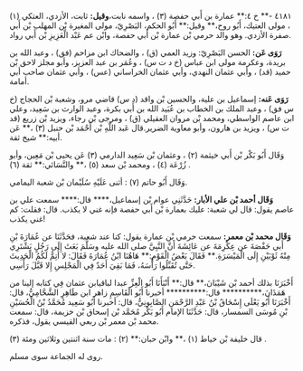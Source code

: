 ٤١٨١ -** خ ٤:** عمارة بن أَبي حفصة (٣) ، واسمه نابت،**وقيل:** ثابت، الأزدي، العتكي (١) ، مولى العتيك، أَبُو روح،** وقيل:** أَبُو الحكم، البَصْرِيّ، مولى المغيرة بْن المهلب بْن أَبي صفرة الأزدي. وهو والد حرمي بْن عمارة بْن أَبي حفصة، وابْن عم عَبْد الْعَزِيزِ بْن أَبي رواد.

**رَوَى عَن:** الحسن البَصْرِيّ: وزيد العمي (ق) ، والضحاك ابن مزاحم (فق) ، وعبد الله بن بريدة، وعكرمة مولى ابن عباس (خ د ت س) ، وعُمَر بن عبد العزيز، وأبو مجلز لاحق بْن حميد (قد) ، وأبي عثمان النهدي، وأبي عثمان الخراساني (عس) ، وأبي عثمان صاحب أبي أمامة.

**رَوَى عَنه:** إسماعيل بن علية، والحسين بْن واقد (د س) قاضي مرو، وشعبة بْن الحجاج (خ س فق) ، وعبد الملك بن الخطاب بن عُبَيد الله بن أَبي بكرة، وعبد الوارث بن سَعِيد، وعلي ابن عاصم الواسطي، ومحمد بْن مروان العقيلي (ق) ، ومرجى بْن رجاء، ويزيد بْن زريع (قد ت س) ، ويزيد بن هارون، وأبو معاوية الضرير.قال عَبد اللَّهِ بْن أَحْمَد بْن حنبل (٣) ،** عَن أبيه:** شيخ ثقة.

وَقَال أَبُو بَكْر بْن أَبي خيثمة (٢) ، وعثمان بْن سَعِيد الدارمي (٣) عَن يحيى بْن مَعِين، وأبو زُرْعَة (٤) ، ومحمد بْن سعد (٥) ،** والنَّسَائي:** ثقة (٦) .

وَقَال أَبُو حاتم (٧) : أثنى عَلَيْهِ سُلَيْمان بْن شعبة اليمامي.

**وَقَال أحمد بْن علي الأبار:** حَدَّثَنِي عوام بْن إسماعيل،**** قال:**** سمعت علي بن عاصم يقول: قال لي شعبة: عليك بعمارة بْن أَبي حفصة فإنه غني لا يكذب. قال: فقلت: كم غني يكذب!

**وَقَال محمد بْن معمر:** سمعت حرمي بْن عمارة يقول: كنا عند شعبة، فحَدَّثَنَا عن عُمَارَةَ بْنِ أَبي حَفْصَةَ عن عِكْرِمَةَ عن عَائِشَةَ أَنَّ النَّبِيَّ صلى الله عليه وسَلَّمَ بَعَثَ إِلَى رَجُلٍ يَشْتَرِي مِنْهُ ثَوْبَيْنِ إِلَى الْمَيْسَرَةِ.** فَقَالَ بَعْضُ الْقَوْمِ:** هَاهُنَا ابْنُ عُمَارَةَ فَقَالَ: لا أُتِمُّ لَكُمُ الْحَدِيثَ حَتَّى تُقَبِّلُوا رَأْسَهُ، فَمَا بَقِيَ أَحَدٌ فِي الْمَجْلِسِ إِلا قَبَّلَ رَأْسِي.

أَخْبَرَنَا بذلك أحمد بْن شَيْبَانَ،** قال:** أَنْبَأَنَا أَبُو الْعِزِّ عبدا لباقيابن عثمان فِي كتابه إلينا من هَمَذَانَ،********** قال:********** أخبرنا أَبُو الْقَاسِمِ زاهر ابن طَاهِرٍ الشَّحَّامِيُّ، قال: أَخْبَرَنَا أَبُو يَعْلَى إِسْحَاقُ بْنُ عَبْدِ الرَّحْمَنِ الصَّابِونِيُّ، قال: أخبرنا أَبُو سَعِيد مُحَمَّدُ بْنُ الْحُسَيْنِ بْنِ مُوسَى السمسار، قال: حَدَّثَنَا الإمام أَبُو بَكْر مُحَمَّد بْن إسحاق بْن خزيمة، قال: سمعت محمد بْن معمر بْن ربعي القيسي يقول، فذكره.

قال خليفة بْن خياط (١) ،** وابْن حبان:** (٢) : مات سنة اثنتين وثلاثين ومئة (٣) .

روى له الجماعة سوى مسلم.